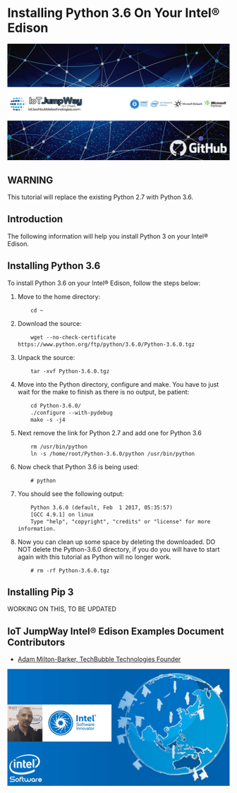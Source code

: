 # Installing Python 3.6 On Your Intel® Edison

![TechBubble IoT JumpWay Docs](../../images/main/IoT-Jumpway.jpg)  

## WARNING

This tutorial will replace the existing Python 2.7 with Python 3.6. 

## Introduction

The following information will help you install Python 3 on your Intel® Edison.

## Installing Python 3.6 

To install Python 3.6 on your Intel® Edison, follow the steps below:

1. Move to the home directory:

    ```
        cd ~
    ```

2. Download the source:

    ```
        wget --no-check-certificate https://www.python.org/ftp/python/3.6.0/Python-3.6.0.tgz
    ```

3. Unpack the source:

    ```
        tar -xvf Python-3.6.0.tgz
    ```

4. Move into the Python directory, configure and make. You have to just wait for the make to finish as there is no output, be patient:

    ```
        cd Python-3.6.0/
        ./configure --with-pydebug
        make -s -j4
    ```

5. Next remove the link for Python 2.7 and add one for Python 3.6

    ```
        rm /usr/bin/python
        ln -s /home/root/Python-3.6.0/python /usr/bin/python
    ```

6. Now check that Python 3.6 is being used:

    ```
        # python
    ```

7. You should see the following output:

    ```
        Python 3.6.0 (default, Feb  1 2017, 05:35:57)
        [GCC 4.9.1] on linux
        Type "help", "copyright", "credits" or "license" for more information.
    ```

8. Now you can clean up some space by deleting the downloaded. DO NOT delete the Python-3.6.0 directory, if you do you will have to start again with this tutorial as Python will no longer work.

    ```
        # rm -rf Python-3.6.0.tgz
    ```

## Installing Pip 3

WORKING ON THIS, TO BE UPDATED
    
## IoT JumpWay Intel® Edison Examples Document Contributors

- [Adam Milton-Barker, TechBubble Technologies Founder](https://github.com/AdamMiltonBarker "Adam Milton-Barker, TechBubble Technologies Founder")

![Adam Milton-Barker,  Intel Software Innovator](../../images/main/Intel-Software-Innovator.jpg)  







